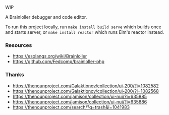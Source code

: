 WIP

A Brainloller debugger and code editor.

To run this project locally, run `make install build serve` which builds once
and starts server, or `make install reactor` which runs Elm's reactor instead.

### Resources

- https://esolangs.org/wiki/Brainloller
- https://github.com/Fedcomp/brainloller-php

### Thanks

- https://thenounproject.com/Galaktionov/collection/ui-200/?i=1082582
- https://thenounproject.com/Galaktionov/collection/ui-200/?i=1082568
- https://thenounproject.com/jamison/collection/ui-nui/?i=635885
- https://thenounproject.com/jamison/collection/ui-nui/?i=635886
- https://thenounproject.com/search/?q=trash&i=1041983
